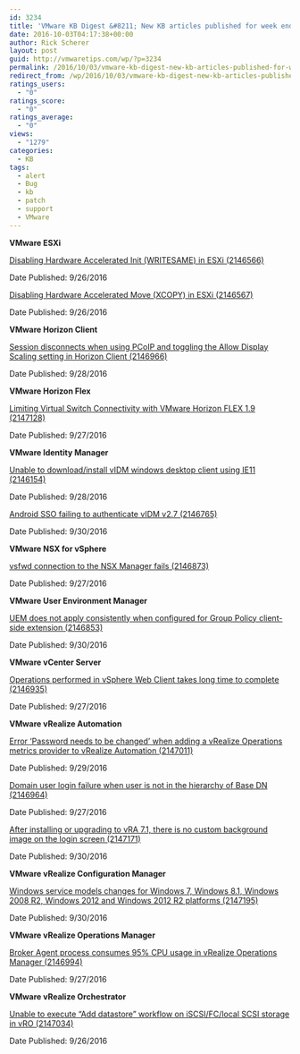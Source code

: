 ```yaml
---
id: 3234
title: 'VMware KB Digest &#8211; New KB articles published for week ending 09/29/16'
date: 2016-10-03T04:17:38+00:00
author: Rick Scherer
layout: post
guid: http://vmwaretips.com/wp/?p=3234
permalink: /2016/10/03/vmware-kb-digest-new-kb-articles-published-for-week-ending-092916/
redirect_from: /wp/2016/10/03/vmware-kb-digest-new-kb-articles-published-for-week-ending-092916/
ratings_users:
  - "0"
ratings_score:
  - "0"
ratings_average:
  - "0"
views:
  - "1279"
categories:
  - KB
tags:
  - alert
  - Bug
  - kb
  - patch
  - support
  - VMware
---
```

**VMware ESXi**
  
[Disabling Hardware Accelerated Init (WRITESAME) in ESXi (2146566)](http://bit.ly/2dkGAqs)
  
Date Published: 9/26/2016
  
[Disabling Hardware Accelerated Move (XCOPY) in ESXi (2146567)](http://bit.ly/2dDGMwl)
  
Date Published: 9/26/2016

**VMware Horizon Client**
  
[Session disconnects when using PCoIP and toggling the Allow Display Scaling setting in Horizon Client (2146966)](http://bit.ly/2dkFCdL)
  
Date Published: 9/28/2016

<!--more-->

**VMware Horizon Flex**
  
[Limiting Virtual Switch Connectivity with VMware Horizon FLEX 1.9 (2147128)](http://bit.ly/2dDKeqq)
  
Date Published: 9/27/2016

**VMware Identity Manager**
  
[Unable to download/install vIDM windows desktop client using IE11 (2146154)](http://bit.ly/2dkFwD3)
  
Date Published: 9/28/2016
  
[Android SSO failing to authenticate vIDM v2.7 (2146765)](http://bit.ly/2dDHl95)
  
Date Published: 9/30/2016

**VMware NSX for vSphere**
  
[vsfwd connection to the NSX Manager fails (2146873)](http://bit.ly/2dkGJKl)
  
Date Published: 9/27/2016

**VMware User Environment Manager**
  
[UEM does not apply consistently when configured for Group Policy client-side extension (2146853)](http://bit.ly/2dDHnxN)
  
Date Published: 9/30/2016

**VMware vCenter Server**
  
[Operations performed in vSphere Web Client takes long time to complete (2146935)](http://bit.ly/2dkGpLN)
  
Date Published: 9/27/2016

**VMware vRealize Automation**
  
[Error ‘Password needs to be changed’ when adding a vRealize Operations metrics provider to vRealize Automation (2147011)](http://bit.ly/2dDIcXr)
  
Date Published: 9/29/2016
  
[Domain user login failure when user is not in the hierarchy of Base DN (2146964)](http://bit.ly/2dkFdIl)
  
Date Published: 9/27/2016
  
[After installing or upgrading to vRA 7.1, there is no custom background image on the login screen (2147171)](http://bit.ly/2dDHnhB)
  
Date Published: 9/30/2016

**VMware vRealize Configuration Manager**
  
[Windows service models changes for Windows 7, Windows 8.1, Windows 2008 R2, Windows 2012 and Windows 2012 R2 platforms (2147195)](http://bit.ly/2dkFv1X)
  
Date Published: 9/30/2016

**VMware vRealize Operations Manager**
  
[Broker Agent process consumes 95% CPU usage in vRealize Operations Manager (2146994)](http://bit.ly/2dDHkSN)
  
Date Published: 9/27/2016

**VMware vRealize Orchestrator**
  
[Unable to execute “Add datastore” workflow on iSCSI/FC/local SCSI storage in vRO (2147034)](http://bit.ly/2dkFUkE)
  
Date Published: 9/26/2016